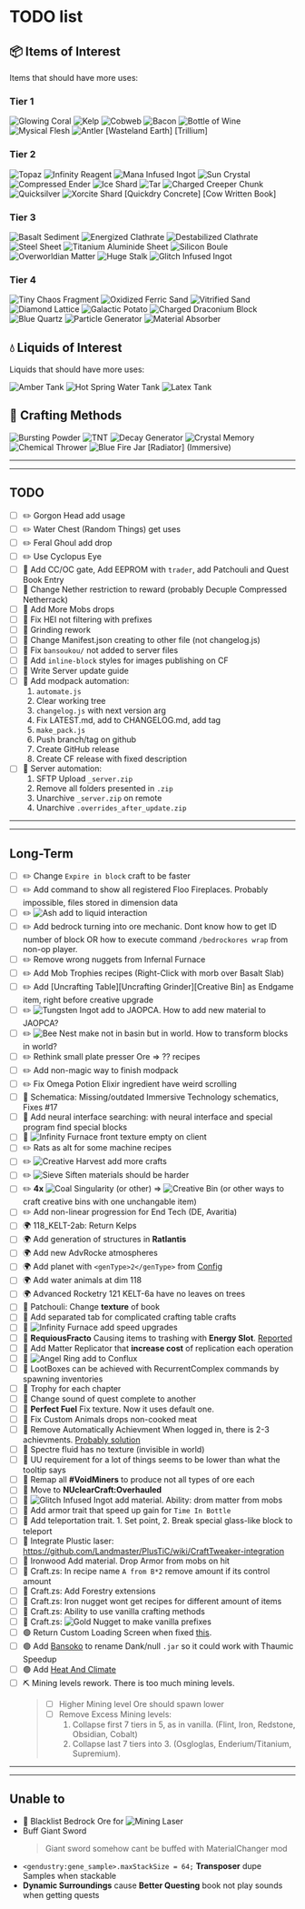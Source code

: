 # TODO list

## 📦 Items of Interest

Items that should have more uses:

### Tier 1

![](https://git.io/JtyNr "Glowing Coral")
![](https://git.io/JtyNo "Kelp")
![](https://git.io/JnAYd "Cobweb")
![](https://git.io/Jz9q1 "Bacon")
![](https://git.io/Jz9qX "Bottle of Wine")
![](https://git.io/JuAPt "Mysical Flesh")
![](https://is.gd/9ro3hx "Antler")
[Wasteland Earth]
[Trillium]

### Tier 2

![](https://git.io/JLhj4 "Topaz")
![](https://git.io/JLhhL "Infinity Reagent")
![](https://git.io/JGGh7 "Mana Infused Ingot")
![](https://git.io/JnN1t "Sun Crystal")
![](https://git.io/JLhhI "Compressed Ender")
![](https://git.io/JRLSJ "Ice Shard")
![](https://git.io/JRnDa "Tar")
![](https://git.io/JVBL3 "Charged Creeper Chunk")
![](https://git.io/JoUaU "Quicksilver")
![](https://is.gd/NZ5zqq "Xorcite Shard")
[Quickdry Concrete]
[Cow Written Book]

### Tier 3

![](https://git.io/JLjsf "Basalt Sediment")
![](https://git.io/JLhhf "Energized Clathrate")
![](https://git.io/JLhph "Destabilized Clathrate")
![](https://git.io/JLhhB "Steel Sheet")
![](https://git.io/JLhpN "Titanium Aluminide Sheet")
![](https://git.io/JGGjO "Silicon Boule")
![](https://git.io/JGGhx "Overworldian Matter")
![](https://git.io/JRLSU "Huge Stalk")
![](https://git.io/JnzzI "Glitch Infused Ingot")

### Tier 4

![](https://git.io/JcBSs "Tiny Chaos Fragment")
![](https://git.io/JLhhe "Oxidized Ferric Sand")
![](https://git.io/JLhhs "Vitrified Sand")
![](https://git.io/JLhhm "Diamond Lattice")
![](https://git.io/JLhhY "Galactic Potato")
![](https://git.io/JLhpx "Charged Draconium Block")
![](https://git.io/JLhhW "Blue Quartz")
![](https://git.io/JCqV9 "Particle Generator")
![](https://git.io/JuMlF "Material Absorber")

## 💧 Liquids of Interest

Liquids that should have more uses:

![](https://git.io/J3p4b "Amber Tank")
![](https://git.io/J3p4H "Hot Spring Water Tank")
![](https://git.io/J3p49 "Latex Tank")

## 🔧 Crafting Methods

![](https://git.io/J3hVP "Bursting Powder")
![](https://git.io/J3hVR "TNT")
![](https://git.io/JG5U9 "Decay Generator")
![](https://git.io/Jst3B "Crystal Memory")
![](https://git.io/JtDnO "Chemical Thrower")
![](https://is.gd/rneFnc "Blue Fire Jar")
[Radiator] (Immersive)

---

---

## TODO

- [ ] ✏️ Gorgon Head add usage
- [ ] ✏️ Water Chest (Random Things) get uses
- [ ] ✏️ Feral Ghoul add drop
- [ ] ✏️ Use Cyclopus Eye
- [ ] 📖 Add CC/OC gate, Add EEPROM with `trader`, add Patchouli and Quest Book Entry
- [ ] 📖 Change Nether restriction to reward (probably Decuple Compressed Netherrack)
- [ ] 🏪 Add More Mobs drops
- [ ] 🔄 Fix HEI not filtering with prefixes
- [ ] 🔨 Grinding rework
- [ ] 🚧 Change Manifest.json creating to other file (not changelog.js)
- [ ] 🚧 Fix `bansoukou/` not added to server files
- [ ] 🚧 Add `inline-block` styles for images publishing on CF
- [ ] 🚧 Write Server update guide
- [ ] 🚧 Add modpack automation:
    1. `automate.js`
    2. Clear working tree
    3. `changelog.js` with next version arg
    4. Fix LATEST.md, add to CHANGELOG.md, add tag
    5. `make_pack.js`
    6. Push branch/tag on github
    7. Create GitHub release
    8. Create CF release with fixed description
- [ ] 🚧 Server automation:
    1. SFTP Upload `_server.zip`
    2. Remove all folders presented in `.zip`
    3. Unarchive `_server.zip` on remote
    4. Unarchive `.overrides_after_update.zip`
  

---

---

## Long-Term

- [ ] ✏️ Change `Expire in block` craft to be faster
- [ ] ✏️ Add command to show all registered Floo Fireplaces. Probably impossible, files stored in dimension data
- [ ] ✏️ ![](https://is.gd/0IeIml "Ash") add to liquid interaction
- [ ] ✏️ Add bedrock turning into ore mechanic. Dont know how to get ID number of block OR how to execute command `/bedrockores wrap` from non-op player.
- [ ] ✏️ Remove wrong nuggets from Infernal Furnace
- [ ] ✏️ Add Mob Trophies recipes (Right-Click with morb over Basalt Slab)
- [ ] ✏️ Add [Uncrafting Table][Uncrafting Grinder][Creative Bin] as Endgame item, right before creative upgrade
- [ ] ✏️ ![](https://is.gd/Kda0A6 "Tungsten Ingot") add to JAOPCA. How to add new material to JAOPCA?
- [ ] ✏️ ![](https://is.gd/EEUU7D "Bee Nest") make not in basin but in world. How to transform blocks in world?
- [ ] ✏️ Rethink small plate presser Ore => ?? recipes
- [ ] ✏️ Add non-magic way to finish modpack
- [ ] ✏️ Fix Omega Potion Elixir ingredient have weird scrolling
- [ ] 🔄 Schematica: Missing/outdated Immersive Technology schematics, Fixes #17
- [ ] 🔄 Add neural interface searching: with neural interface and special program find special blocks
- [ ] 🔄 ![](https://git.io/J3p8B "Infinity Furnace") front texture empty on client
- [ ] ✏️ Rats as alt for some machine recipes
- [ ] ✏️ ![](https://git.io/JCt00 "Creative Harvest") add more crafts
- [ ] ✏️ ![](https://git.io/JOv90 "Sieve") Siften materials should be harder
- [ ] ✏️ **4x** ![Coal Singularity](https://git.io/JtJfM) (or other) => ![Creative Bin](https://git.io/JtJvo) (or other ways to craft creative bins with one unchangable item)
- [ ] ✏️ Add non-linear progression for End Tech (DE, Avaritia)
- [ ] 🌍 118_KELT-2ab: Return Kelps
- [ ] 🌍 Add generation of structures in **Ratlantis**
- [ ] 🌍 Add new AdvRocke atmospheres
- [ ] 🌍 Add planet with `<genType>2</genType>` from [Config](http://arwiki.dmodoomsirius.me/AdvancedRocketry/config/AdvancedPlanetConfiguration.php)
- [ ] 🌍 Add water animals at dim 118
- [ ] 🌍 Advanced Rocketry 121 KELT-6a have no leaves on trees
- [ ] 🌿 Patchouli: Change **texture** of book
- [ ] 🏪 Add separated tab for complicated crafting table crafts
- [ ] 🏪 ![](https://git.io/J3p8B "Infinity Furnace") add speed upgrades
- [ ] 🏪 **RequiousFracto** Causing items to trashing with **Energy Slot**. [Reported](https://github.com/DaedalusGame/RequiousFrakto/issues/21)
- [ ] 🏪 Add Matter Replicator that **increase cost** of replication each operation
- [ ] 📖 ![](https://git.io/JRthK "Angel Ring") add to Conflux
- [ ] 📖 LootBoxes can be achieved with RecurrentComplex commands by spawning inventories
- [ ] 📖 Trophy for each chapter
- [ ] 📖 Change sound of quest complete to another
- [ ] 🔄 **Perfect Fuel** Fix texture. Now it uses default one.
- [ ] 🔄 Fix Custom Animals drops non-cooked meat
- [ ] 🔄 Remove Automatically Achievment When logged in, there is 2-3 achievments. [Probably solution](https://github.com/TCreopargh/CraftTweakerIntegration/wiki/Advancements)
- [ ] 🔄 Spectre fluid has no texture (invisible in world)
- [ ] 🔄 UU requirement for a lot of things seems to be lower than what the tooltip says
- [ ] 🔄 Remap all **#VoidMiners** to produce not all types of ore each
- [ ] 🔄 Move to **NUclearCraft:Overhauled**
- [ ] 🔨 ![](https://git.io/JnzzI "Glitch Infused Ingot") add material. Ability: drom matter from mobs
- [ ] 🔨 Add armor trait that speed up gain for `Time In Bottle`
- [ ] 🔨 Add teleportation trait. 1. Set point, 2. Break special glass-like block to teleport
- [ ] 🔨 Integrate Plustic laser: https://github.com/Landmaster/PlusTiC/wiki/CraftTweaker-integration
- [ ] 🔨 Ironwood Add material. Drop Armor from mobs on hit
- [ ] 🧮 Craft.zs: In recipe name `A from B*2` remove amount if its control amount
- [ ] 🧮 Craft.zs: Add Forestry extensions
- [ ] 🧮 Craft.zs: Iron nugget wont get recipes for different amount of items
- [ ] 🧮 Craft.zs: Ability to use vanilla crafting methods
- [ ] 🧮 Craft.zs: ![](https://git.io/Jz9qH "Gold Nugget") to make vanilla prefixes
- [ ] 🟢 Return Custom Loading Screen when fixed [this](https://github.com/AlexIIL/CustomLoadingScreen/issues/74).
- [ ] 🟢 Add [Bansoko](https://www.curseforge.com/minecraft/mc-mods/bansoko) to rename Dank/null `.jar` so it could work with Thaumic Speedup
- [ ] 🟢 Add [Heat And Climate](https://www.curseforge.com/minecraft/mc-mods/heat-and-climate)
- [ ] ⛏️ Mining levels rework. There is too much mining levels.
  > * [ ] Higher Mining level Ore should spawn lower
  > * [ ] Remove Excess Mining levels:
  >   1. Collapse first 7 tiers in 5, as in vanilla. (Flint, Iron, Redstone, Obsidian, Cobalt)
  >   2. Collapse last 7 tiers into 3. (Osgloglas, Enderium/Titanium, Supremium).

---

---

## Unable to

- 🔄 Blacklist Bedrock Ore for ![](https://git.io/Jz9q9 "Mining Laser")
- Buff Giant Sword
  > Giant sword somehow cant be buffed with MaterialChanger mod
- `<gendustry:gene_sample>.maxStackSize = 64;` **Transposer** dupe Samples when stackable
- **Dynamic Surroundings** cause **Better Questing** book not play sounds when getting quests